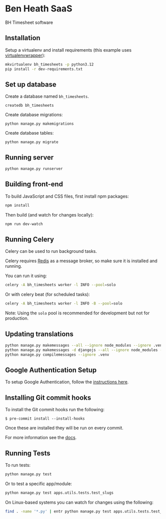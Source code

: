 # Ben Heath SaaS

BH Timesheet software

## Installation
Setup a virtualenv and install requirements
(this example uses [virtualenvwrapper](https://virtualenvwrapper.readthedocs.io/en/latest/)):

```bash
mkvirtualenv bh_timesheets -p python3.12
pip install -r dev-requirements.txt
```

## Set up database

Create a database named `bh_timesheets`.

```
createdb bh_timesheets
```

Create database migrations:

```
python manage.py makemigrations
```

Create database tables:

```
python manage.py migrate
```

## Running server

```bash
python manage.py runserver
```

## Building front-end

To build JavaScript and CSS files, first install npm packages:

```bash
npm install
```

Then build (and watch for changes locally):

```bash
npm run dev-watch
```

## Running Celery

Celery can be used to run background tasks.

Celery requires [Redis](https://redis.io/) as a message broker, so make sure
it is installed and running.

You can run it using:

```bash
celery -A bh_timesheets worker -l INFO --pool=solo
```

Or with celery beat (for scheduled tasks):

```bash
celery -A bh_timesheets worker -l INFO -B --pool=solo
```

Note: Using the `solo` pool is recommended for development but not for production.

## Updating translations

```bash
python manage.py makemessages --all --ignore node_modules --ignore .venv
python manage.py makemessages -d djangojs --all --ignore node_modules --ignore .venv
python manage.py compilemessages --ignore .venv
```

## Google Authentication Setup

To setup Google Authentication, follow the [instructions here](https://docs.allauth.org/en/latest/socialaccount/providers/google.html).

## Installing Git commit hooks

To install the Git commit hooks run the following:

```shell
$ pre-commit install --install-hooks
```

Once these are installed they will be run on every commit.

For more information see the [docs](https://docs.saaspegasus.com/code-structure.html#code-formatting).

## Running Tests

To run tests:

```bash
python manage.py test
```

Or to test a specific app/module:

```bash
python manage.py test apps.utils.tests.test_slugs
```

On Linux-based systems you can watch for changes using the following:

```bash
find . -name '*.py' | entr python manage.py test apps.utils.tests.test_slugs
```
